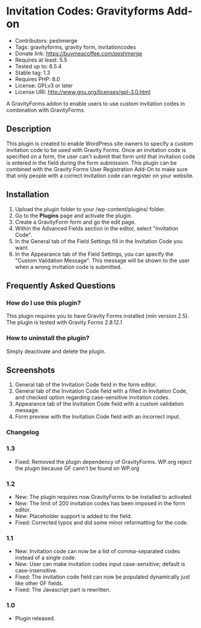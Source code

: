 # Invitation Codes: Gravityforms Add-on

- Contributors: peshmerge
- Tags: gravityforms, gravity form, invitationcodes
- Donate link: https://buymeacoffee.com/peshmerge
- Requires at least: 5.5
- Tested up to: 6.5.4
- Stable tag: 1.3
- Requires PHP: 8.0
- License: GPLv3 or later
- License URI: http://www.gnu.org/licenses/gpl-3.0.html

A GravityForms addon to enable users to use custom invitation codes in combination with GravityForms. 

## Description

This plugin is created to enable WordPress site owners to specify a custom invitation code to be used with Gravity Forms.
Once an invitation code is specified on a form, the user can't submit that form until that invitation code is entered in
the field during the form submission. This plugin can be combined with the Gravity Forms User Registration Add-On to make
sure that only people with a correct invitation code can register on your website. 

## Installation

1. Upload the plugin folder to your /wp-content/plugins/ folder.
2. Go to the **Plugins** page and activate the plugin.
3. Create a GravityForm form and go the edit page.
4. Within the Advanced Fields section in the editor, select "Invitation Code".
5. In the General tab of the Field Settings fill in the Invitation Code you want.
6. In the Appearance tab of the Field Settings, you can specify the "Custom Validation Message". This message will be 
shown to the user when a wrong invitation code is submitted.

## Frequently Asked Questions

### How do I use this plugin?

This plugin requires you to have Gravity Forms installed (min version 2.5).
The plugin is tested with Gravity Forms 2.8.12.1

### How to uninstall the plugin?

Simply deactivate and delete the plugin.

## Screenshots
1. General tab of the Invitation Code field in the form editor.
2. General tab of the Invitation Code field with a filled in Invitation Code, and checked option regarding case-sensitive 
invitation codes.
3. Appearance tab of the Invitation Code field with a custom validation message.
4. Form preview with the Invitation Code field with an incorrect input.

### Changelog

### 1.3 
* Fixed: 	Removed the plugin dependency of GravityForms. WP.org reject the plugin because GF cann't be found on WP.org

### 1.2
* New:      The plugin requires now GravityForms to be installed to activated
* New:      The limit of 200 invitation codes has been imposed in the form editor.
* New:      Placeholder support is added to the field.
* Fixed:    Corrected typos and did some minor reformatting for the code.

### 1.1
* New:      Invitation code can now be a list of comma-separated codes instead of a single code.
* New:      User can make invitation codes input case-sensitive; default is case-insensitive.
* Fixed:    The invitation code field can now be populated dynamically just like other GF fields.
* Fixed:    The Javascript part is rewritten.

### 1.0
* Plugin released.
